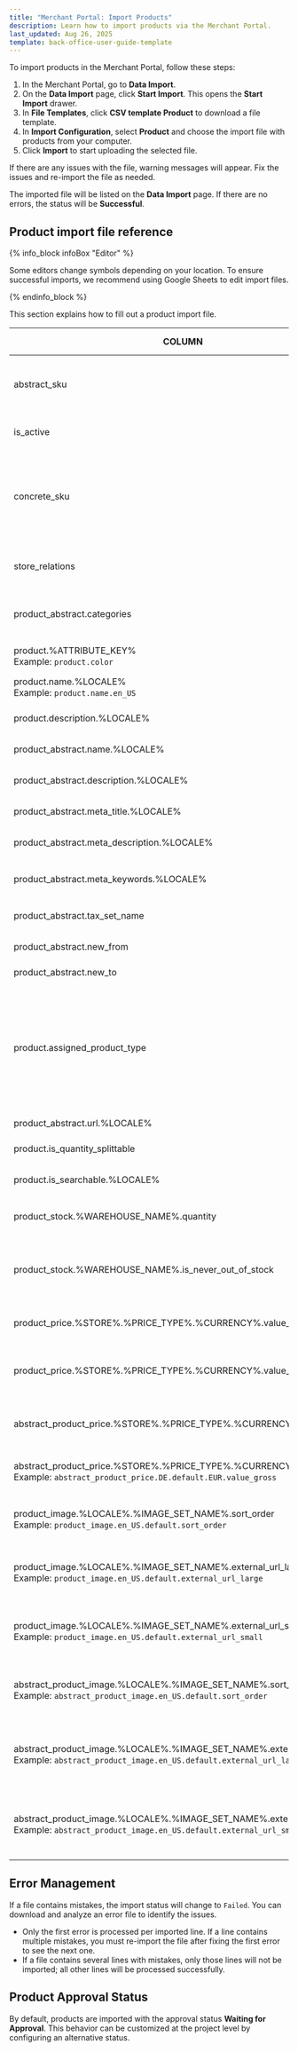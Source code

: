 ```yaml
---
title: "Merchant Portal: Import Products"
description: Learn how to import products via the Merchant Portal.
last_updated: Aug 26, 2025
template: back-office-user-guide-template
---
```


To import products in the Merchant Portal, follow these steps:

1. In the Merchant Portal, go to **Data Import**.
2. On the **Data Import** page, click **Start Import**. This opens the **Start Import** drawer.
3. In **File Templates**, click **CSV template Product** to download a file template.
4. In **Import Configuration**, select **Product** and choose the import file with products from your computer.
5. Click **Import** to start uploading the selected file.

If there are any issues with the file, warning messages will appear. Fix the issues and re-import the file as needed.

The imported file will be listed on the **Data Import** page. If there are no errors, the status will be **Successful**.

## Product import file reference

{% info_block infoBox "Editor" %}

Some editors change symbols depending on your location. To ensure successful imports, we recommend using Google Sheets to edit import files.

{% endinfo_block %}

This section explains how to fill out a product import file.

| COLUMN                                                                                                                                      | REQUIRED    | DATA TYPE | DATA EXAMPLE                                                                         | DATA EXPLANATION                                                                                                                                                                                                         |
|---------------------------------------------------------------------------------------------------------------------------------------------|-------------|-----------|--------------------------------------------------------------------------------------|--------------------------------------------------------------------------------------------------------------------------------------------------------------------------------------------------------------------------|
| abstract_sku                                                                                                                                | Create only | String    | 009                                                                                  | SKU identifier of an abstract product. Product type is defined in `assigned_product_type`.                                                                                                                               |
| is_active                                                                                                                                   | Create only | Boolean   | 1                                                                                    | Status of the concrete product. Can be active (1) or inactive (0).                                                                                                                                                       |
| concrete_sku                                                                                                                                | ✓           | String    | 009_123456                                                                           | SKU identifier of the concrete product. Required only if a concrete product is created or updated. Product type is defined in `assigned_product_type`.                                                                   |
| store_relations                                                                                                                             |             | String    | DE;AT                                                                                | Product availability in stores. Supports multiple values separated by `;`.                                                                                                                                               |
| product_abstract.categories                                                                                                                 |             | String    | cables;camcorders                                                                    | Product category assignments. Supports multiple values separated by `;`.                                                                                                                                                 |
| product.%ATTRIBUTE_KEY% <br> Example: `product.color`                                                                                       |             | String    | green;blue                                                                           | Product attributes. Supports multiple values separated by `;`.                                                                                                                                                           |
| product.name.%LOCALE% <br> Example: `product.name.en_US`                                                                                    | Create only | String    | Video Camera                                                                         | Localized name of the concrete product.                                                                                                                                                                                  |
| product.description.%LOCALE%                                                                                                                |             | String    | This is a budget-friendly video camera.                                              | Localized description of the concrete product.                                                                                                                                                                           |
| product_abstract.name.%LOCALE%                                                                                                              | Create only | String    | Video Camera                                                                         | Localized name of the abstract product.                                                                                                                                                                                  |
| product_abstract.description.%LOCALE%                                                                                                       |             | String    | This is a budget-friendly video camera.                                              | Localized description of the abstract product.                                                                                                                                                                           |
| product_abstract.meta_title.%LOCALE%                                                                                                        |             | String    | Affordable Video Camera                                                              | Localized meta title of the abstract product.                                                                                                                                                                            |
| product_abstract.meta_description.%LOCALE%                                                                                                  |             | String    | Discover an affordable video camera that delivers excellent quality and performance. | Localized meta description of the abstract product.                                                                                                                                                                      |
| product_abstract.meta_keywords.%LOCALE%                                                                                                     |             | String    | affordable video camera, cheap video camera, budget video camera                     | Meta keywords of the abstract product.                                                                                                                                                                                   |
| product_abstract.tax_set_name                                                                                                               | Create only | String    | Taxed Goods                                                                          | Tax set name assigned to the abstract product.                                                                                                                                                                           |
| product_abstract.new_from                                                                                                                   |             | Date      | 2025-06-01 00:00:00                                                                  | Start date of product availability.                                                                                                                                                                                      |
| product_abstract.new_to                                                                                                                     |             | Date      | 2025-06-15 00:00:00                                                                  | End date of product availability.                                                                                                                                                                                        |
| product.assigned_product_type                                                                                                               | ✓           | String    | concrete                                                                             | Defines the type of fields being imported: <br> **abstract** — Only abstract fields are imported. <br> **concrete** — Only concrete fields are imported. <br> **both** — Both abstract and concrete fields are imported. |
| product_abstract.url.%LOCALE%                                                                                                               | Create only | String    | /de/mydemo-product                                                                   | URL of the product in the specified locale.                                                                                                                                                                              |
| product.is_quantity_splittable                                                                                                              |             | Boolean   | 1                                                                                    | Defines if the product is splittable.                                                                                                                                                                                    |
| product.is_searchable.%LOCALE%                                                                                                              |             | Boolean   | 1                                                                                    | Defines if the product is searchable in the given locale.                                                                                                                                                                |
| product_stock.%WAREHOUSE_NAME%.quantity                                                                                                     |             | Integer   | 10                                                                                   | Number of product items in stock for the specified warehouse.                                                                                                                                                            |
| product_stock.%WAREHOUSE_NAME%.is_never_out_of_stock                                                                                        |             | Boolean   | 1                                                                                    | Used for non-tangible products (e.g., software, services). Set to 1 (true) if the product never runs out of stock.                                                                                                       |
| product_price.%STORE%.%PRICE_TYPE%.%CURRENCY%.value_net                                                                                     |             | Integer   | 10077                                                                                | Net price of the product. Example: `10077` = **100.77€**.                                                                                                                                                                |
| product_price.%STORE%.%PRICE_TYPE%.%CURRENCY%.value_gross                                                                                   |             | Integer   | 10077                                                                                | Gross price of the product. Example: `10077` = **100.77€**. <br>`PRICE_TYPE` can be **default** or **original**.                                                                                                         |
| abstract_product_price.%STORE%.%PRICE_TYPE%.%CURRENCY%.value_net                                                                            |             | Integer   | 10077                                                                                | Net price of the abstract product. Example: `10077` = **100.77€**.                                                                                                                                                       |
| abstract_product_price.%STORE%.%PRICE_TYPE%.%CURRENCY%.value_gross <br> Example: `abstract_product_price.DE.default.EUR.value_gross`        |             | Integer   | 10077                                                                                | Gross price of the abstract product. Example: `10077` = **100.77€**.                                                                                                                                                     |
| product_image.%LOCALE%.%IMAGE_SET_NAME%.sort_order <br> Example: `product_image.en_US.default.sort_order`                                   |             | Integer   | 10                                                                                   | Display order of images. Required if an image set name is provided.                                                                                                                                                      |
| product_image.%LOCALE%.%IMAGE_SET_NAME%.external_url_large <br> Example: `product_image.en_US.default.external_url_large`                   |             | String    | https://example.com/image.png                                                        | External link to the large version of the product image. Required if an image set name is provided.                                                                                                                      |
| product_image.%LOCALE%.%IMAGE_SET_NAME%.external_url_small <br> Example: `product_image.en_US.default.external_url_small`                   |             | String    | https://example.com/image.png                                                        | External link to the small version of the product image. Required if an image set name is provided.                                                                                                                      |
| abstract_product_image.%LOCALE%.%IMAGE_SET_NAME%.sort_order <br> Example: `abstract_product_image.en_US.default.sort_order`                 |             | Integer   | 10                                                                                   | Display order of images for the abstract product. Required if an image set name is provided.                                                                                                                             |
| abstract_product_image.%LOCALE%.%IMAGE_SET_NAME%.external_url_large <br> Example: `abstract_product_image.en_US.default.external_url_large` |             | String    | https://example.com/image.png                                                        | External link to the large version of the abstract product image. Required if an image set name is provided.                                                                                                             |
| abstract_product_image.%LOCALE%.%IMAGE_SET_NAME%.external_url_small <br> Example: `abstract_product_image.en_US.default.external_url_small` |             | String    | https://example.com/image.png                                                        | External link to the small version of the abstract product image. Required if an image set name is provided.                                                                                                             |

## Error Management

If a file contains mistakes, the import status will change to `Failed`. You can download and analyze an error file to identify the issues.

- Only the first error is processed per imported line. If a line contains multiple mistakes, you must re-import the file after fixing the first error to see the next one.
- If a file contains several lines with mistakes, only those lines will not be imported; all other lines will be processed successfully.

## Product Approval Status

By default, products are imported with the approval status **Waiting for Approval**. This behavior can be customized at the project level by configuring an alternative status.
